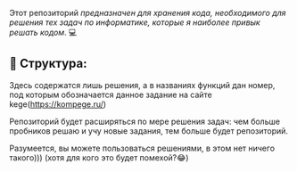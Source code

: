 Этот репозиторий *предназначен для хранения кода, необходимого для решения тех задач по информатике, которые я наиболее привык решать кодом*. 💻

## 🧠 Структура:
Здесь содержатся лишь решения, а в названиях функций дан номер, под которым обозначается данное задание на сайте kege(https://kompege.ru/)

Репозиторий будет расширяться по мере решения задач: чем больше пробников решаю и учу новые задания, тем больше будет репозиторий.

Разумеется, вы можете пользоваться решениями, в этом нет ничего такого))) (хотя для кого это будет помехой?😂) 
